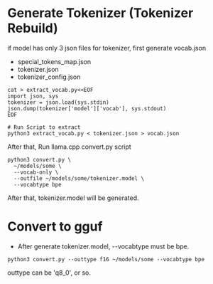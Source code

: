 # Generate Tokenizer (Tokenizer Rebuild)

if model has only 3 json files for tokenizer, first generate vocab.json

- special_tokens_map.json
- tokenizer.json
- tokenizer_config.json


```
cat > extract_vocab.py<<EOF
import json, sys
tokenizer = json.load(sys.stdin)
json.dump(tokenizer['model']['vocab'], sys.stdout)
EOF

# Run Script to extract
python3 extract_vocab.py < tokenizer.json > vocab.json

```

After that, Run llama.cpp convert.py script

```
python3 convert.py \
  ~/models/some \
  --vocab-only \
  --outfile ~/models/some/tokenizer.model \
  --vocabtype bpe
```

After that, tokenizer.model will be generated.

# Convert to gguf

- After generate tokenizer.model, --vocabtype must be bpe.
```
python3 convert.py --outtype f16 ~/models/some --vocabtype bpe
```

outtype can be 'q8_0', or so.
